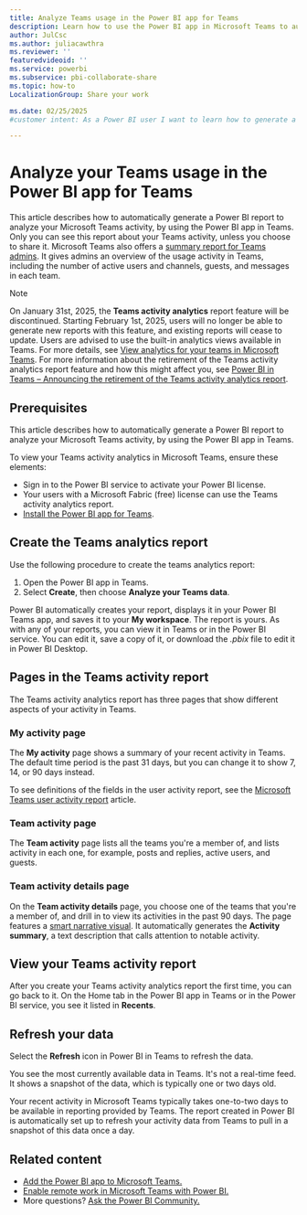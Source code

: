 ```yaml
---
title: Analyze Teams usage in the Power BI app for Teams
description: Learn how to use the Power BI app in Microsoft Teams to automatically generate a report to view and analyze your Teams activity.
author: JulCsc
ms.author: juliacawthra
ms.reviewer: ''
featuredvideoid: ''
ms.service: powerbi
ms.subservice: pbi-collaborate-share
ms.topic: how-to
LocalizationGroup: Share your work

ms.date: 02/25/2025
#customer intent: As a Power BI user I want to learn how to generate a report to analyze Teams activity.

---
```


# Analyze your Teams usage in the Power BI app for Teams

This article describes how to automatically generate a Power BI report to analyze your Microsoft Teams activity, by using the Power BI app in Teams.
Only you can see this report about your Teams activity, unless you choose to share it. Microsoft Teams also offers a [summary report for Teams admins](/microsoftteams/teams-analytics-and-reports/teams-usage-report). It gives admins an overview of the usage activity in Teams, including the number of active users and channels, guests, and messages in each team.

> [!NOTE]
> On January 31st, 2025, the **Teams activity analytics** report feature will be discontinued. Starting February 1st, 2025, users will no longer be able to generate new reports with this feature, and existing reports will cease to update. Users are advised to use the built-in analytics views available in Teams. For more details, see [View analytics for your teams in Microsoft Teams](https://support.microsoft.com/office/view-analytics-for-your-teams-in-microsoft-teams-5b8ad4b1-af34-4217-aff4-cd11a820b56b).
> For more information about the retirement of the Teams activity analytics report feature and how this might affect you, see [Power BI in Teams – Announcing the retirement of the Teams activity analytics report](https://powerbi.microsoft.com/blog/power-bi-in-teams-teams-activity-analytics-report-deprecation/).


## Prerequisites

This article describes how to automatically generate a Power BI report to analyze your Microsoft Teams activity, by using the Power BI app in Teams.

To view your Teams activity analytics in Microsoft Teams, ensure these elements:

- Sign in to the Power BI service to activate your Power BI license.
- Your users with a Microsoft Fabric (free) license can use the Teams activity analytics report.
- [Install the Power BI app for Teams](service-microsoft-teams-app.md).

## Create the Teams analytics report

Use the following procedure to create the teams analytics report:

1. Open the Power BI app in Teams.
1. Select **Create**, then choose **Analyze your Teams data**.

Power BI automatically creates your report, displays it in your Power BI Teams app, and saves it to your **My workspace**. The report is yours. As with any of your reports, you can view it in Teams or in the Power BI service. You can edit it, save a copy of it, or download the *.pbix* file to edit it in Power BI Desktop.

## Pages in the Teams activity report

The Teams activity analytics report has three pages that show different aspects of your activity in Teams.

### My activity page

The **My activity** page shows a summary of your recent activity in Teams. The default time period is the past 31 days, but you can change it to show 7, 14, or 90 days instead.

To see definitions of the fields in the user activity report, see the [Microsoft Teams user activity report](/microsoftteams/teams-analytics-and-reports/user-activity-report) article.

### Team activity page

The **Team activity** page lists all the teams you're a member of, and lists activity in each one, for example, posts and replies, active users, and guests. 

### Team activity details page

On the **Team activity details** page, you choose one of the teams that you're a member of, and drill in to view its activities in the past 90 days. The page features a [smart narrative visual](../visuals/power-bi-visualization-smart-narrative.md). It automatically generates the **Activity summary**, a text description that calls attention to notable activity.

## View your Teams activity report

After you create your Teams activity analytics report the first time, you can go back to it. On the Home tab in the Power BI app in Teams or in the Power BI service, you see it listed in **Recents**.

## Refresh your data

Select the **Refresh** icon in Power BI in Teams to refresh the data.

You see the most currently available data in Teams. It's not a real-time feed. It shows a snapshot of the data, which is typically one or two days old.

Your recent activity in Microsoft Teams typically takes one-to-two days to be available in reporting provided by Teams. The report created in Power BI is automatically set up to refresh your activity data from Teams to pull in a snapshot of this data once a day.

## Related content

- [Add the Power BI app to Microsoft Teams.](service-microsoft-teams-app.md)
- [Enable remote work in Microsoft Teams with Power BI.](service-collaborate-microsoft-teams.md)
- More questions? [Ask the Power BI Community.](https://community.powerbi.com)
